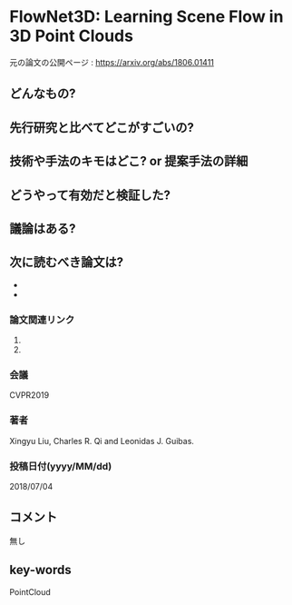 # FlowNet3D: Learning Scene Flow in 3D Point Clouds

元の論文の公開ページ : https://arxiv.org/abs/1806.01411

## どんなもの?

## 先行研究と比べてどこがすごいの?


## 技術や手法のキモはどこ? or 提案手法の詳細

## どうやって有効だと検証した?

## 議論はある?

## 次に読むべき論文は?
-
-

### 論文関連リンク
1.
2.

### 会議
CVPR2019

### 著者
Xingyu Liu, Charles R. Qi and Leonidas J. Guibas.

### 投稿日付(yyyy/MM/dd)
2018/07/04

## コメント
無し

## key-words
PointCloud